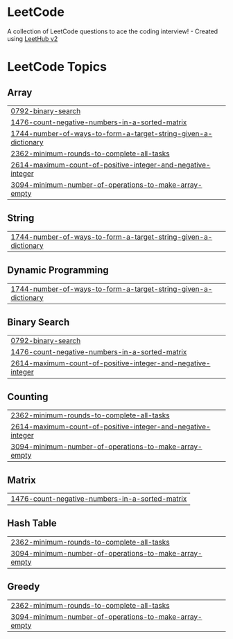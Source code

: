 # LeetCode
A collection of LeetCode questions to ace the coding interview! - Created using [LeetHub v2](https://github.com/arunbhardwaj/LeetHub-2.0)

<!---LeetCode Topics Start-->
# LeetCode Topics
## Array
|  |
| ------- |
| [0792-binary-search](https://github.com/ayushk-sinha/LeetCode/tree/master/0792-binary-search) |
| [1476-count-negative-numbers-in-a-sorted-matrix](https://github.com/ayushk-sinha/LeetCode/tree/master/1476-count-negative-numbers-in-a-sorted-matrix) |
| [1744-number-of-ways-to-form-a-target-string-given-a-dictionary](https://github.com/ayushk-sinha/LeetCode/tree/master/1744-number-of-ways-to-form-a-target-string-given-a-dictionary) |
| [2362-minimum-rounds-to-complete-all-tasks](https://github.com/ayushk-sinha/LeetCode/tree/master/2362-minimum-rounds-to-complete-all-tasks) |
| [2614-maximum-count-of-positive-integer-and-negative-integer](https://github.com/ayushk-sinha/LeetCode/tree/master/2614-maximum-count-of-positive-integer-and-negative-integer) |
| [3094-minimum-number-of-operations-to-make-array-empty](https://github.com/ayushk-sinha/LeetCode/tree/master/3094-minimum-number-of-operations-to-make-array-empty) |
## String
|  |
| ------- |
| [1744-number-of-ways-to-form-a-target-string-given-a-dictionary](https://github.com/ayushk-sinha/LeetCode/tree/master/1744-number-of-ways-to-form-a-target-string-given-a-dictionary) |
## Dynamic Programming
|  |
| ------- |
| [1744-number-of-ways-to-form-a-target-string-given-a-dictionary](https://github.com/ayushk-sinha/LeetCode/tree/master/1744-number-of-ways-to-form-a-target-string-given-a-dictionary) |
## Binary Search
|  |
| ------- |
| [0792-binary-search](https://github.com/ayushk-sinha/LeetCode/tree/master/0792-binary-search) |
| [1476-count-negative-numbers-in-a-sorted-matrix](https://github.com/ayushk-sinha/LeetCode/tree/master/1476-count-negative-numbers-in-a-sorted-matrix) |
| [2614-maximum-count-of-positive-integer-and-negative-integer](https://github.com/ayushk-sinha/LeetCode/tree/master/2614-maximum-count-of-positive-integer-and-negative-integer) |
## Counting
|  |
| ------- |
| [2362-minimum-rounds-to-complete-all-tasks](https://github.com/ayushk-sinha/LeetCode/tree/master/2362-minimum-rounds-to-complete-all-tasks) |
| [2614-maximum-count-of-positive-integer-and-negative-integer](https://github.com/ayushk-sinha/LeetCode/tree/master/2614-maximum-count-of-positive-integer-and-negative-integer) |
| [3094-minimum-number-of-operations-to-make-array-empty](https://github.com/ayushk-sinha/LeetCode/tree/master/3094-minimum-number-of-operations-to-make-array-empty) |
## Matrix
|  |
| ------- |
| [1476-count-negative-numbers-in-a-sorted-matrix](https://github.com/ayushk-sinha/LeetCode/tree/master/1476-count-negative-numbers-in-a-sorted-matrix) |
## Hash Table
|  |
| ------- |
| [2362-minimum-rounds-to-complete-all-tasks](https://github.com/ayushk-sinha/LeetCode/tree/master/2362-minimum-rounds-to-complete-all-tasks) |
| [3094-minimum-number-of-operations-to-make-array-empty](https://github.com/ayushk-sinha/LeetCode/tree/master/3094-minimum-number-of-operations-to-make-array-empty) |
## Greedy
|  |
| ------- |
| [2362-minimum-rounds-to-complete-all-tasks](https://github.com/ayushk-sinha/LeetCode/tree/master/2362-minimum-rounds-to-complete-all-tasks) |
| [3094-minimum-number-of-operations-to-make-array-empty](https://github.com/ayushk-sinha/LeetCode/tree/master/3094-minimum-number-of-operations-to-make-array-empty) |
<!---LeetCode Topics End-->
